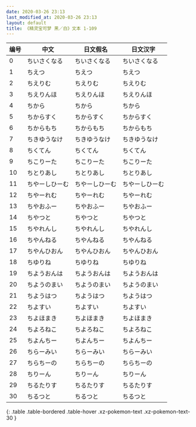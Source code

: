 ```yaml
---
date: 2020-03-26 23:13
last_modified_at: 2020-03-26 23:13
layout: default
title: 《精灵宝可梦 黑／白》文本 1-109
---
```

| 编号 | 中文 | 日文假名 | 日文汉字 |
| ---- | ---- | ---- | --- |
| 0 | ちいさくなる | ちいさくなる | ちいさくなる |
| 1 | ちえつ | ちえつ | ちえつ |
| 2 | ちえりむ | ちえりむ | ちえりむ |
| 3 | ちえりんほ | ちえりんほ | ちえりんほ |
| 4 | ちから | ちから | ちから |
| 5 | ちからすく | ちからすく | ちからすく |
| 6 | ちからもち | ちからもち | ちからもち |
| 7 | ちきゆうなけ | ちきゆうなけ | ちきゆうなけ |
| 8 | ちくてん | ちくてん | ちくてん |
| 9 | ちこりーた | ちこりーた | ちこりーた |
| 10 | ちとりあし | ちとりあし | ちとりあし |
| 11 | ちやーしひーむ | ちやーしひーむ | ちやーしひーむ |
| 12 | ちやーれむ | ちやーれむ | ちやーれむ |
| 13 | ちやおふー | ちやおふー | ちやおふー |
| 14 | ちやつと | ちやつと | ちやつと |
| 15 | ちやれんし | ちやれんし | ちやれんし |
| 16 | ちやんねる | ちやんねる | ちやんねる |
| 17 | ちやんひおん | ちやんひおん | ちやんひおん |
| 18 | ちゆりね | ちゆりね | ちゆりね |
| 19 | ちようおんは | ちようおんは | ちようおんは |
| 20 | ちようのまい | ちようのまい | ちようのまい |
| 21 | ちようはつ | ちようはつ | ちようはつ |
| 22 | ちよすい | ちよすい | ちよすい |
| 23 | ちよほまき | ちよほまき | ちよほまき |
| 24 | ちよろねこ | ちよろねこ | ちよろねこ |
| 25 | ちよんちー | ちよんちー | ちよんちー |
| 26 | ちらーみい | ちらーみい | ちらーみい |
| 27 | ちらちーの | ちらちーの | ちらちーの |
| 28 | ちりーん | ちりーん | ちりーん |
| 29 | ちるたりす | ちるたりす | ちるたりす |
| 30 | ちるつと | ちるつと | ちるつと |
{: .table .table-bordered .table-hover .xz-pokemon-text .xz-pokemon-text-30 }